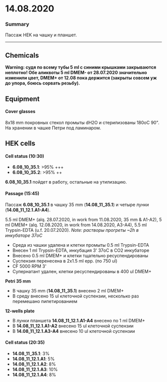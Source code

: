 14.08.2020
==========

### Summary
Пассаж HEK на чашку и планшет.

---

## Chemicals
**Warning: судя по всему тубы 5 ml с синими крышками закрываются неплотно! Обе аликвоты 5 ml DMEM- от 28.07.2020 значительно изменили цвет, DMEM+ от 12.08 пока держится (закрыты совсем уж до упора, боюсь сорвать резьбу).**


## Equipment
#### Cover glasses
8x18 mm покровных стекол промыты dH2O и стерилизованы 180oC 90". На хранении в чашке Петри под ламинаром.


## HEK cells
#### Cell status (10:30)
- **6.08_10_35.1**: >95% +++
- **6.08_10_35.2**: >95% ++

**6.08_10_35.1** пойдет в работу, остальные на утилизацию.

#### Passage (15:45)
Пассаж **6.08_10_35.1** в чашку 35 mm (**14.08_11_35.1**) и четыре лунки (**14.08_11_12.1.A1-A4**).

5.5 ml DMEM+ (alq. 28.07.2020, in work from 11.08.2020, 35 mm & A1-A2), 5 ml DMEM+ (alq. 12.08.2020, in work from 14.08.2020, A3-A4), 5.5 ml Trypsin-EDTA (u.f. 20.07.2020).
*Note: растворы прогреты \~2h в инкубаторе 37oC*

- Среда из чашки удалена и клетки промыты 0.5 ml Trypsin-EDTA
- Внесен 1 ml Trypsin-EDTA, инкубация 3' 37oC в CO2 инкубаторе
- Внесено 0.5 ml DMEM+ и клетки тщательно ресуспендированы
- Суспензия перенесена в 2x1.5 ml epp. (по 750 ul)
- CF 5000 RPM 3'
- Супернатант удален, клетки ресуспендированы в 400 ul DMEM+

**Petri 35 mm**
- В чашку 35 mm (**14.08_11_35.1**) внесено 2 ml DMEM+
- В среду внесено 15 ul клеточной суспензии, несколько раз перемешано пипетированием

**12-wells plate**
- В лунки планшета **14.08_11_12.1.A1-A4** внесено по 1 ml DMEM+
- В **14.08_11_12.1.A1-A2** внесено 15 ul клеточной суспензии
- В **14.08_11_12.1.A3-A4** внесено 10 ul клеточной суспензии

#### Cell status (20:35)
- **14.08_11_35.1**: 3%
- **14.08_11_12.1.A1**: 5%
- **14.08_11_12.1.A2**: 8%
- **14.08_11_12.1.A3**: 10%
- **14.08_11_12.1.A4**: 8%


